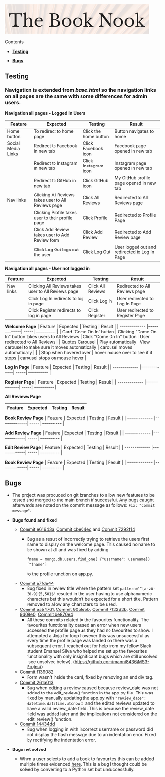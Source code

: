 ![The Book Nook](static/images/testing/the-book-nook.PNG)


Contents

- [**Testing**](#testing)

- [**Bugs**](#bugs)

## **Testing**

### Navigation is extended from *base.html* so the navigation links on all pages are the same with some differences for admin users.

**Navigation all pages - Logged In Users**

| Feature        | Expected           | Testing  | Result |
| ------------- |-------------| -----|  ---------- |
| Home button    | To redirect to home page| Click the home button | Button navigates to home |
| Social Media Links | Redirect to Facebook in new tab | Click Facebook icon | Facebook page opened in new tab |
|  | Redirect to Instagram in new tab | Click Instagram icon | Instagram page opened in new tab |
| | Redirect to GitHub in new tab | Click GitHub icon | My GitHub profile page opened in new tab |
| Nav links | Clicking All Reviews takes user to All Reviews page | Click All Reviews | Redirected to All Reviews page 
|   | Clicking Profile takes user to their profile page | Click Profile | Redirected to Profile Page |
|   | Click Add Review takes user to Add Review form | Click Add Review | Redirected to Add Review page |
|  | Click Log Out logs out the user | Click Log Out | User logged out and redirected to Log In Page |


**Navigation all pages - User not logged in**

| Feature        | Expected           | Testing  | Result |
| ------------- |-------------| -----|  ---------- |
| Nav links | Clicking All Reviews takes user to All Reviews page | Click All Reviews | Redirected to All Reviews page 
| | Click Log In redirects to log in page | Click Log In | User redirected to Log In Page |
|  | Click Register redirects to log in page | Click Register | User redirected to Register Page |


**Welcome Page**
| Feature        | Expected           | Testing  | Result |
| ------------- |-------------| -----|  ---------- |
| Card 'Come On In' button | Clicking "Come On In" button takes users to All Reviews | Click "Come On In" button | User redirected to All Reviews |
| Quotes Carousel  | Play automatically | View carousel to make sure it moves automatically | carousel moves automatically |
|                  | Stop when hovered over              | hover mouse over to see if it stops  | carousel stops on mouse hover |


**Log In Page**
| Feature        | Expected           | Testing  | Result |
| ------------- |-------------| -----|  ---------- |


**Register Page**
| Feature        | Expected           | Testing  | Result |
| ------------- |-------------| -----|  ---------- |


**All Reviews Page**

| Feature        | Expected           | Testing  | Result |
| ------------- |-------------| -----|  ---------- |


**Book Review Page**
| Feature        | Expected           | Testing  | Result |
| ------------- |-------------| -----|  ---------- |


**Add Review Page**
| Feature        | Expected           | Testing  | Result |
| ------------- |-------------| -----|  ---------- |


**Edit Review Page**
| Feature        | Expected           | Testing  | Result |
| ------------- |-------------| -----|  ---------- |

**Book Review Page**
| Feature        | Expected           | Testing  | Result |
| ------------- |-------------| -----|  ---------- |





## **Bugs**

- The project was produced on git branches to allow new features to be tested and merged to the main branch if successful. Any bugs caught afterwards are noted on the commit message as follows: `Fix: "commit message"`.

- **Bugs found and fixed** 
  - [Commit e61643a](https://github.com/suzybee1987/the-book-nook-project/commit/e61643a76dbcec7bd4174f30c534d2066c83fcd4), [Commit cbe04ec](https://github.com/suzybee1987/the-book-nook-project/commit/cbe04ec84624ee2cd34c191cf3a44a2039a8c7dc) and [Commit 7292f14](https://github.com/suzybee1987/the-book-nook-project/commit/7292f1492b26796a9f0a42aa09f6aba0ce98f6a7)
    - Bug as a result of incorrectly trying to retrieve the users first name to display on the welcome page. This caused no name to be shown at all and was fixed by adding 

      `fname = mongo.db.users.find_one(
            {"username": username})["fname"]`
    
      to the profile function on app.py.
  - [Commit a7fda44](https://github.com/suzybee1987/the-book-nook-project/commit/a7fda4408f12f8d08b8d21a0a0ef04fd1c9363cf)
    - Bug fixed in review title where the pattern set `pattern="^[a-zA-Z0-9]{5,50}$"` resuted in the user having to use alphanumeric characters but this wouldn't be expected for a short title. Pattern removed to allow any characters to be used.
  - [Commit ea547d1](https://github.com/suzybee1987/the-book-nook-project/commit/ea547d1acd256ce598a6b447f737aad239714387), [Commit 90afebb](https://github.com/suzybee1987/the-book-nook-project/commit/90afebb715d9dff293e3e38874300d974001e1f6), [Commit 7122d2b](https://github.com/suzybee1987/the-book-nook-project/commit/7122d2b4d178e21529ef139415335667d9c7fb74), [Commit 9d08e0](https://github.com/suzybee1987/the-book-nook-project/commit/9d08e05e8e1c2f70a6ea7d1aa6c62855fa42acf3), [Commit be870e4](https://github.com/suzybee1987/the-book-nook-project/commit/be870e441782bf512f682270ac1db07313a3e5f2)
    - All these commits related to the favourites functionality. The favourites functionality caused an error when new users accessed the profile page as they had no favourites to show. I attempted a Jinja for loop however this was unsuccessful as every time the profile page was landed on there was a subsequent error. I reached out for help from my fellow Slack student Emanuel Silva who helped me set up the favourites functionality with only insignificant bugs which are still unsolved (see unsolved below). (https://github.com/manni8436/MS3-Project)
  - [Commit f139082](https://github.com/suzybee1987/the-book-nook-project/commit/f1390820874ca2a3bf281de0e7a1161f90e768bc)
    - Form wasn't inside the card, fixed by removing an end div tag.
  - [Commit 261a013](https://github.com/suzybee1987/the-book-nook-project/commit/261a01e624b32a1da34269ca2c4d1af1da290452)
    - Bug when editing a review caused because review_date was not added to the edit_review() function in the app.py file. This was fixed by manually updating the app.py with `"review_date": datetime.datetime.utcnow()` and the edited reviews updated to have a valid review_date field. This is because the review_date field was added later and the implications not considered on the edit_review() function.
  - [Commit 14434dd](https://github.com/suzybee1987/the-book-nook-project/commit/14434dd2e9c152c92a0ddc1a176c53ea88462b0a)
    - Bug when logging in with incorrect username or password did not display the flash message due to an indentation error. Fixed by rectifying the indentation error.
  
- **Bugs not solved**
  - When a user selects to add a book to favourites this can be added multiple times evidenced [here](static/images/testing/favourites-bug.PNG). This is a bug I thought could be solved by converting to a Python set but unsuccessfully.